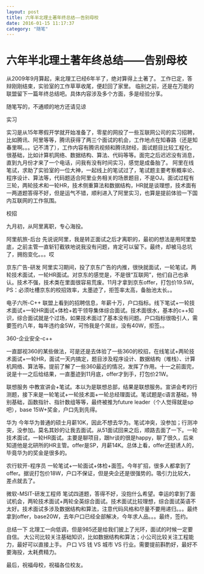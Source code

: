 ```yaml
---
layout: post
title: 六年半北理土著年终总结——告别母校
date: 2016-01-15 11:17:37
category: "随笔"
---
```



# 六年半北理土著年终总结——告别母校


从2009年9月算起，来北理工已经6年半了，绝对算得上土著了。
工作已定，答辩刚刚结束，实验室的工作草草收尾，便赶回了家里。
临别之前，还是在万能的联盟留下一篇年终总结吧。具体内容涉及多个方面，多是经验分享。

随笔写的，不通顺的地方还请见谅

实习

实习是从15年寒假开学就开始准备了，零星的网投了一些互联网公司的实习招聘，比如腾讯、阿里等等，腾讯获得了两三个面试的机会，工作地点在知春路（还是知春里啊。。。记不清了），工作内容有腾讯视频和腾讯财经，面试题目比较工程化，很基础，比如计算机网络、数据结构、算法、代码等等。面完之后迟迟没有消息，直到九月份才来了一个电话，问我有没有时间实习，感觉是成备胎了。
阿里在线笔试，求助了实验室的一位大神，一起线上的笔试过了，笔试题主要考察概率论、程序设计、算法等，代码题适合阿里业务相关的场景题目，不是OJ。面试过程有三轮，两轮技术和一轮HR，技术侧重算法和数据结构，HR就是谈理想，技术面有一两道题答得不好，但是运气不错，顺利进入了阿里实习，也算是提前体验一下国内互联网的工作氛围。

校招

九月初，从阿里离职，专心海投。

阿里航旅-后台
先说说阿里，我是转正面试之后才离职的，最初的想法是用阿里垫底，之前主管一直斩钉截铁地说我没有问题，肯定可以留下。最终，却被马总坑了，拥抱变化。。。哎

京东广告-研发
阿里实习期间，投了京东广告的内推，很快就面试，一轮笔试，两轮技术面试，一轮HR面试。对京东的感觉是，不是很“互联网”，他们自己也承认。技术不强，技术类在里面很容易荒废。11月才拿到京东offer，打包价19.5W。PS：必须吐槽京东的校招效率，太墨迹了，拒签率太高，备胎池太长。。

电子六所-C++
联盟上看到的招聘信息，年薪十万，户口指标。线下笔试+一轮技术面试+一轮HR面试+体检+若干领导集体综合面试。技术面很水，基本的c++知识，综合面试就是个过场，如果技术面过了基本没有问题。户口指标很吸引人，需要签约八年，每年违约金5W，可怜我是个屌丝，没有40W，拒签。。

360-企业安全-c++

一直鄙视360的某些做法，可是还是去体验了一些360的校招，在线笔试+两轮技术面试+一轮HR，面试一天内搞定，题目涉及程序设计、数据结构（堆栈）、计算机网络、算法等。提前了解了一些360最近的情况，发挥了作用。十一之前面完，说是十一之后给结果，一直墨迹到11月底，offer才到手，打包价21W。

联想服务
中教宣讲会+笔试。本以为是联想总部，结果是联想服务。宣讲会考的行测题，接下来是一轮笔试+一轮技术面+一轮总经理面试。笔试题是c语言基础，特别基础，函数指针、指针数组等等，最终被推为future leader（个人觉得就是sp吧），base 15W+奖金，户口先到先得。

华为
今年华为普通的硕士月薪10K，因此不想去华为。笔试冲突，没参加；行测冲突，没参加。莫名其妙的让我去面试。从51面试回来之后，顺路去面了一下。一轮技术面试，一轮HR面试。主要是聊项目，跟hr谈的很是happy，聊了很久，后来知道他是北研所的HR主管。offer是SP，月薪14K。总体上看，offer还挺诱人的，毕竟华为的奖金是很多的。

农行软开-程序员
一轮笔试+一轮面试+体检+面签。今年扩招，很多人都拿到了offer。据说打包价18W，户口不保证，但是央企还是很强势的。吸引力比较大，差点就去了。

微软-MSIT-研发工程师
笔试四道题，答得不好，没抱什么希望。幸运的拿到了面试机会，两轮技术面试+两轮全英综合面试。技术面试比较理想，综合面试英语不太好。技术面试多涉及数据结构和算法，注意代码风格和尽量不要用递归。。。最终拿到offer，base20W，去年户口已经全部解决，今年求人品。。。最终，签约。

总结一下
北理工一向低调，但是985还是给我们披上了光环，面试的时候一定要自信。
大公司比较关注基础知识，比如数据结构和算法；小公司比较关注工程能力，最好可以直接上手。
户口 VS  钱 VS 城市 VS 行业。需要提前斟酌好，最好不要海投，太耗费精力。

最后，祝福母校，祝福各位校友。
